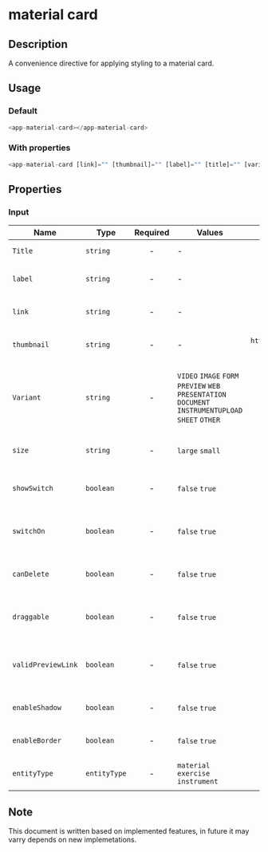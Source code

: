 # material card

## Description

A convenience directive for applying styling to a material card.

## Usage

### Default

```js
<app-material-card></app-material-card>
```

### With properties

```js
<app-material-card [link]="" [thumbnail]="" [label]="" [title]="" [variant]="'video'" [size]="'medium'" [showSwitch]="true" [switchOn]="true" [canDelete]="true" [draggable]="true" [validPreviewLink]="false" [enableShadow]="false" [enableBorder]="false"></app-material-card>
```

## Properties

### Input

| Name               | Type         | Required | Values                                                                                              |                                                                       Default                                                                       | Description                                          |
| ------------------ | ------------ | :------: | --------------------------------------------------------------------------------------------------- | :-------------------------------------------------------------------------------------------------------------------------------------------------: | ---------------------------------------------------- |
| `Title`            | `string`     |    -     | -                                                                                                   |                                       `¿Cuánto dabes de la historia, el arte y la cultura de la Edad Media?`                                        | title the element                                    |
| `label`            | `string`     |    -     | -                                                                                                   |                                                                   `Video / Audio`                                                                   | Type of document name                                |
| `link`             | `string`     |    -     | -                                                                                                   |                                                           `https://youtu.be/hGIW2fDb0jg`                                                            | URL to the element Video Link                        |
| `thumbnail`        | `string`     |    -     | -                                                                                                   | `https://images.ctfassets.net/hrltx12pl8hq/hXPLBHmnfgxw58CeaaADd/34e2f72481af47c654279ba6d4e18044/shutterstock_1469674187.jpg?fit=fill&w=800&h=400` | URL to the element Image                             |
| `Variant`          | `string`     |    -     | `VIDEO` `IMAGE` `FORM` `PREVIEW` `WEB` `PRESENTATION` `DOCUMENT` `INSTRUMENTUPLOAD` `SHEET` `OTHER` |                                                                       `image`                                                                       | To show image, video, form or evaluation OR PREVIEW  |
| `size`             | `string`     |    -     | `large` `small`                                                                                     |                                                                      `normal`                                                                       | Set the material size variant                        |
| `showSwitch`       | `boolean`    |    -     | `false` `true`                                                                                      |                                                                       `true`                                                                        | To show switch button or not                         |
| `switchOn`         | `boolean`    |    -     | `false` `true`                                                                                      |                                                                       `false`                                                                       | to set switch on or off by default                   |
| `canDelete`        | `boolean`    |    -     | `false` `true`                                                                                      |                                                                       `true`                                                                        | To show or not the delete X button                   |
| `draggable`        | `boolean`    |    -     | `false` `true`                                                                                      |                                                                       `true`                                                                        | To show or not the draggable icon                    |
| `validPreviewLink` | `boolean`    |    -     | `false` `true`                                                                                      |                                                                       `false`                                                                       | To know if the link is ok or failed to find the page |
| `enableShadow`     | `boolean`    |    -     | `false` `true`                                                                                      |                                                                       `false`                                                                       | To set the shadow to the card                        |
| `enableBorder`     | `boolean`    |    -     | `false` `true`                                                                                      |                                                                       `false`                                                                       | To set the border to the card                        |
| `entityType`       | `entityType` |    -     | `material` `exercise` `instrument`                                                                  |                                                                          -                                                                          | To set the entity type of the card                   |

## Note

This document is written based on implemented features, in future it may varry depends on new implemetations.
